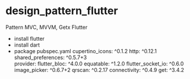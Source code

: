 # design_pattern_flutter
Pattern MVC, MVVM, Getx Flutter


- install flutter
- install dart
- package pubspec.yaml
	  cupertino_icons: ^0.1.2
	  http: ^0.12.1
	  shared_preferences: ^0.5.7+3  
	  provider:
	  flutter_bloc: ^4.0.0
	  equatable: ^1.2.0
	  flutter_socket_io: ^0.6.0
	  image_picker: ^0.6.7+2
	  qrscan: ^0.2.17
	  connectivity: ^0.4.9
	  get: ^3.4.2
